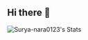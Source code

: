 ## Hi there 👋

![Surya-nara0123's Stats](https://github-readme-stats.vercel.app/api?username=Surya-nara0123&theme=vue-dark&show_icons=true&hide_border=true&count_private=true)

<!--
**Surya-nara0123/Surya-nara0123** is a ✨ _special_ ✨ repository because its `README.md` (this file) appears on your GitHub profile.

Here are some ideas to get you started:

- 🔭 I’m currently working on ...
- 🌱 I’m currently learning ...
- 👯 I’m looking to collaborate on ...
- 🤔 I’m looking for help with ...
- 💬 Ask me about ...
- 📫 How to reach me: ...
- 😄 Pronouns: ...
- ⚡ Fun fact: ...
-->
